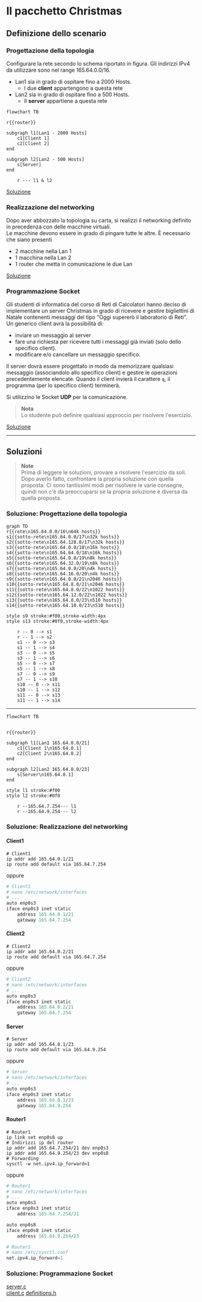 # Il pacchetto Christmas

## Definizione dello scenario

### Progettazione della topologia

Configurare la rete secondo lo schema riportato in figura. Gli indirizzi IPv4 da utilizzare sono nel range $165.64.0.0/16$.

- Lan1 sia in grado di ospitare fino a 2000 Hosts.
  - I due **client** appartengono a questa rete
- Lan2 sia in grado di ospitare fino a 500 Hosts.
  - Il **server** appartiene a questa rete

```mermaid
flowchart TB

r{{router}}

subgraph l1[Lan1 - 2000 Hosts]
    c1[Client 1]
    c2[Client 2]
end

subgraph l2[Lan2 - 500 Hosts]
    s[Server]
end

    r --- l1 & l2
```

[Soluzione](#soluzione-progettazione-della-topologia)

### Realizzazione del networking

Dopo aver abbozzato la topologia su carta, si realizzi il networking definito in precedenza con delle macchine virtuali.  
Le macchine devono essere in grado di pingare tutte le altre.
È necessario che siano presenti

- 2 macchine nella Lan 1
- 1 macchina nella Lan 2
- 1 router che metta in comunicazione le due Lan

[Soluzione](#soluzione-realizzazione-del-networking)

### Programmazione Socket

Gli studenti di informatica del corso di Reti di Calcolatori hanno deciso di implementare un server Christmas in grado di ricevere e gestire bigliettini di Natale contenenti messaggi del tipo "Oggi supererò il laboratorio di Reti".  
Un generico client avrà la possibilità di:

- inviare un messaggio al server
- fare una richiesta per ricevere tutti i messaggi già inviati (solo dello specifico client).
- modificare e/o cancellare un messaggio specifico.

Il server dovrà essere progettato in modo da memorizzare qualsiasi messaggio (associandolo allo specifico client) e gestire le operazioni precedentemente elencate.
Quando il client invierà il carattere `q`, il programma (per lo specifico client) terminerà.

Si utilizzino le Socket **UDP** per la comunicazione.

> **Nota**  
> Lo studente può definire qualsiasi approccio per risolvere l'esercizio.

[Soluzione](#soluzione-programmazione-socket)

---

## Soluzioni

> **Note**  
> Prima di leggere le soluzioni, provare a risolvere l'esercizio da soli.
> Dopo averlo fatto, confrontare la propria soluzione con quella proposta.
> Ci sono tantissimi modi per risolvere le varie consegne, quindi non c'è da preoccuparsi se la propria soluzione è diversa da quella proposta.

### Soluzione: Progettazione della topologia

```mermaid
graph TD
r{{rete\n165.64.0.0/16\n64k hosts}}
s1{{sotto-rete\n165.64.0.0/17\n32k hosts}}
s2{{sotto-rete\n165.64.128.0/17\n32k hosts}}
s3{{sotto-rete\n165.64.0.0/18\n16k hosts}}
s4{{sotto-rete\n165.64.64.0/18\n16k hosts}}
s5{{sotto-rete\n165.64.0.0/19\n8k hosts}}
s6{{sotto-rete\n165.64.32.0/19\n8k hosts}}
s7{{sotto-rete\n165.64.0.0/20\n4k hosts}}
s8{{sotto-rete\n165.64.16.0/20\n4k hosts}}
s9{{sotto-rete\n165.64.0.0/21\n2046 hosts}}
s10{{sotto-rete\n165.64.8.0/21\n2046 hosts}}
s11{{sotto-rete\n165.64.8.0/22\n1022 hosts}}
s12{{sotto-rete\n165.64.12.0/22\n1022 hosts}}
s13{{sotto-rete\n165.64.8.0/23\n510 hosts}}
s14{{sotto-rete\n165.64.10.0/23\n510 hosts}}

style s9 stroke:#f00,stroke-width:4px
style s13 stroke:#0f0,stroke-width:4px

    r -- 0 --> s1
    r -- 1 --> s2
    s1 -- 0 --> s3
    s1 -- 1 --> s4
    s3 -- 0 --> s5
    s3 -- 1 --> s6
    s5 -- 0 --> s7
    s5 -- 1 --> s8
    s7 -- 0 --> s9
    s7 -- 1 --> s10
    s10 -- 0 --> s11
    s10 -- 1 --> s12
    s11 -- 0 --> s13
    s11 -- 1 --> s14
```

---

```mermaid
flowchart TB


r{{router}}

subgraph l1[Lan1 165.64.0.0/21]
    c1[Client 1\n165.64.0.1]
    c2[Client 2\n165.64.0.2]
end

subgraph l2[Lan2 165.64.8.0/23]
    s[Server\n165.64.8.1]
end

style l1 stroke:#f00
style l2 stroke:#0f0

    r --165.64.7.254--- l1
    r --165.64.9.254--- l2
```

### Soluzione: Realizzazione del networking

#### Client1

```shell
# Client1
ip addr add 165.64.0.1/21
ip route add default via 165.64.7.254
```

oppure

```py
# Client1
# nano /etc/network/interfaces
# ...
auto enp0s3
iface enp0s3 inet static
    address 165.64.0.1/21
    gateway 165.64.7.254

```

#### Client2

```shell
# Client2
ip addr add 165.64.0.2/21
ip route add default via 165.64.7.254
```

oppure

```py
# Client2
# nano /etc/network/interfaces
# ...
auto enp0s3
iface enp0s3 inet static
    address 165.64.0.2/21
    gateway 165.64.7.254
```

#### Server

```shell
# Server
ip addr add 165.64.8.1/23
ip route add default via 165.64.9.254
```

oppure

```py
# Server
# nano /etc/network/interfaces
# ...
auto enp0s3
iface enp0s3 inet static
    address 165.64.8.1/23
    gateway 165.64.9.254
```

#### Router1

```shell
# Router1
ip link set enp0s8 up
# Indirizzi ip del router
ip addr add 165.64.7.254/21 dev enp0s3
ip addr add 165.64.9.254/23 dev enp0s8
# Forwarding
sysctl -w net.ipv4.ip_forward=1
```

oppure

```py
# Router1
# nano /etc/network/interfaces
# ...
auto enp0s3
iface enp0s3 inet static
    address 165.64.7.254/21

auto enp0s8
iface enp0s8 inet static
    address 165.64.9.254/23
```

```py
# Router1
# nano /etc/sysctl.conf
net.ipv4.ip_forward=1
```

### Soluzione: Programmazione Socket

[server.c](./server.c)  
[client.c](./client.c)
[definitions.h](./definitions.h)

